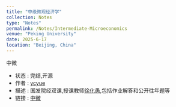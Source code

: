```yaml
---
title: "中级微观经济学"
collection: Notes
type: "Notes"
permalink: /Notes/Intermediate-Microeconomics
venue: "Peking University"
date: 2025-6-17
location: "Beijing, China"
---
```


中微
- 状态 : 完结,开源
- 作者 : [ycyue](https://ycyue.github.io)
- 描述 : 国发院经双课,授课教师[徐化愚](https://nsd.pku.edu.cn/szdw/qzjs/x/505862.htm),包括作业解答和公开往年题等
- 链接 : [中微](https://github.com/ycyue10001/ycyue10001.github.io/tree/main/files/IntermediateMicroEconomy)
